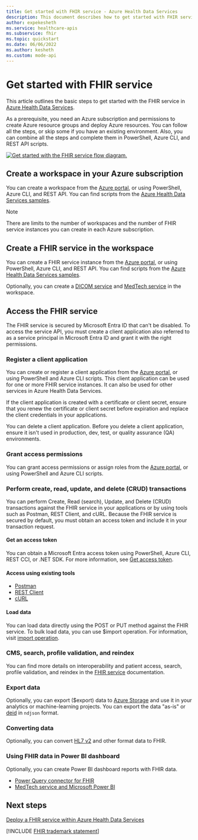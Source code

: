 ```yaml
---
title: Get started with FHIR service - Azure Health Data Services
description: This document describes how to get started with FHIR service in Azure Health Data Services.
author: expekesheth
ms.service: healthcare-apis
ms.subservice: fhir
ms.topic: quickstart
ms.date: 06/06/2022
ms.author: kesheth
ms.custom: mode-api
---
```


# Get started with FHIR service

This article outlines the basic steps to get started with the FHIR service in [Azure Health Data Services](../healthcare-apis-overview.md).

As a prerequisite, you need an Azure subscription and permissions to create Azure resource groups and deploy Azure resources. You can follow all the steps, or skip some if you have an existing environment. Also, you can combine all the steps and complete them in PowerShell, Azure CLI, and REST API scripts.

[![Get started with the FHIR service flow diagram.](media/get-started-with-fhir.png)](media/get-started-with-fhir.png#lightbox)

## Create a workspace in your Azure subscription

You can create a workspace from the [Azure portal](../healthcare-apis-quickstart.md), or using PowerShell, Azure CLI, and REST API. You can find scripts from the [Azure Health Data Services samples](https://github.com/microsoft/healthcare-apis-samples/tree/main/src/scripts).

> [!NOTE]
> There are limits to the number of workspaces and the number of FHIR service instances you can create in each Azure subscription.

## Create a FHIR service in the workspace

You can create a FHIR service instance from the [Azure portal](../fhir/fhir-portal-quickstart.md), or using PowerShell, Azure CLI, and REST API. You can find scripts from the [Azure Health Data Services samples](https://github.com/microsoft/healthcare-apis-samples/tree/main/src/scripts).

Optionally, you can create a [DICOM service](../dicom/deploy-dicom-services-in-azure.md) and [MedTech service](../iot/deploy-iot-connector-in-azure.md) in the workspace.

## Access the FHIR service

The FHIR service is secured by Microsoft Entra ID that can't be disabled. To access the service API, you must create a client application also referred to as a service principal in Microsoft Entra ID and grant it with the right permissions.

### Register a client application

You can create or register a client application from the [Azure portal](../register-application.md), or using PowerShell and Azure CLI scripts. This client application can be used for one or more FHIR service instances. It can also be used for other services in Azure Health Data Services.

If the client application is created with a certificate or client secret, ensure that you renew the certificate or client secret before expiration and replace the client credentials in your applications.

You can delete a client application. Before you delete a client application, ensure it isn't used in production, dev, test, or quality assurance (QA) environments.

### Grant access permissions

You can grant access permissions or assign roles from the [Azure portal](../configure-azure-rbac.md), or using PowerShell and Azure CLI scripts.

### Perform create, read, update, and delete (CRUD) transactions

You can perform Create, Read (search), Update, and Delete (CRUD) transactions against the FHIR service in your applications or by using tools such as Postman, REST Client, and cURL. Because the FHIR service is secured by default, you must obtain an access token and include it in your transaction request.

#### Get an access token

You can obtain a Microsoft Entra access token using PowerShell, Azure CLI, REST CCI, or .NET SDK.  For more information, see [Get access token](../get-access-token.md).

#### Access using existing tools

- [Postman](../fhir/use-postman.md)
- [REST Client](../fhir/using-rest-client.md)
- [cURL](../fhir/using-curl.md)

#### Load data

You can load data directly using the POST or PUT method against the FHIR service. To bulk load data, you can use $import operation. For information, visit [import operation](import-data.md).

### CMS, search, profile validation, and reindex

You can find more details on interoperability and patient access, search, profile validation, and reindex in the [FHIR service](overview.md) documentation.

### Export data

Optionally, you can export ($export) data to [Azure Storage](../data-transformation/export-data.md) and use it in your analytics or machine-learning projects. You can export the data "as-is" or [deid](../data-transformation/de-identified-export.md) in `ndjson` format. 

### Converting data

Optionally, you can convert [HL7 v2](convert-data-overview.md) and other format data to FHIR.

### Using FHIR data in Power BI dashboard

Optionally, you can create Power BI dashboard reports with FHIR data.

- [Power Query connector for FHIR](/power-query/connectors/fhir/fhir)
- [MedTech service and Microsoft Power BI](../iot/iot-connector-power-bi.md)

## Next steps

[Deploy a FHIR service within Azure Health Data Services](fhir-portal-quickstart.md)

[!INCLUDE [FHIR trademark statement](../includes/healthcare-apis-fhir-trademark.md)]
